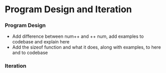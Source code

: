 # Program Design and Iteration

### Program Design

* Add difference between num++ and ++ num, add examples to codebase and explain here
* Add the sizeof function and what it does, along with examples, to here and to codebase

### Iteration

